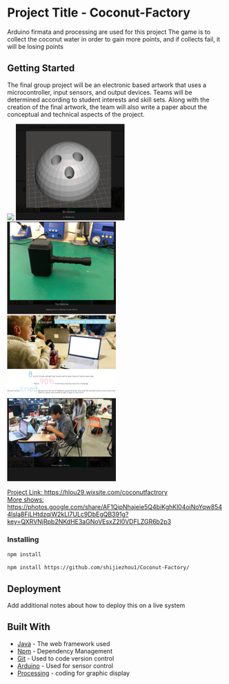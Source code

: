 # Project Title - Coconut-Factory

Arduino firmata and processing are used for this project
The game is to collect the coconut water in order to gain more points, and if collects fail, it will be losing points

## Getting Started
The final group project will be an electronic based artwork that uses a microcontroller, input sensors, and output
devices. Teams will be determined according to student interests and skill sets. Along with the creation of the
final artwork, the team will also write a paper about the conceptual and technical aspects of the project.
  
<img src= "https://static.wixstatic.com/media/74ac36_a23bdd2f4f4348a5ae8c671bf51fa251~mv2_d_1600_1244_s_2.jpeg/v1/fill/w_768,h_600,al_c,q_85,usm_0.66_1.00_0.01/74ac36_a23bdd2f4f4348a5ae8c671bf51fa251~mv2_d_1600_1244_s_2.webp" width="50%">
<img src="/img/3Dcoconut.png" width="50%">
<img src="/img/hammer.png" width="50%">
<img src="/img/response.png" width="50%">
<img src="/img/workflow.png" width="50%">

<a href="https://hlou29.wixsite.com/coconutfactrory" >Project Link: https://hlou29.wixsite.com/coconutfactrory</a>
<br />
<a href="https://photos.google.com/share/AF1QipNhajeie5Q4biKghKl04oiNoYqw8544lsla8FiLHtdzqiW2kLI7ULc9DbEgQB391g?key=QXRVNjRpb2NKdHE3aGNoVEsxZ2l0VDFLZGR6b2p3" >More shows: https://photos.google.com/share/AF1QipNhajeie5Q4biKghKl04oiNoYqw8544lsla8FiLHtdzqiW2kLI7ULc9DbEgQB391g?key=QXRVNjRpb2NKdHE3aGNoVEsxZ2l0VDFLZGR6b2p3</a>

### Installing

```
npm install
```

```
npm install https://github.com/shijiezhou1/Coconut-Factory/
```

## Deployment

Add additional notes about how to deploy this on a live system

## Built With

* [Java](https://www.java.com/) - The web framework used
* [Npm](https://npm.org/) - Dependency Management
* [Git](https://github.com) - Used to code version control
* [Arduino](hjp://www.arduino.cc/) - Used for sensor control
* [Processing](hjp://processing.org/) - coding for graphic display
